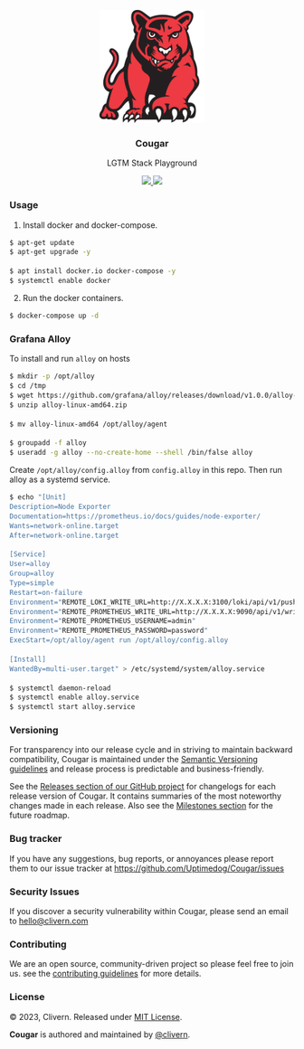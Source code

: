 <p align="center">
    <img alt="Cougar Logo" src="/static/logo.png?v=0.9.0" height="200" />
    <h3 align="center">Cougar</h3>
    <p align="center">LGTM Stack Playground</p>
    <p align="center">
        <a href="https://github.com/Uptimedog/Cougar/releases">
            <img src="https://img.shields.io/badge/Version-v0.9.0-red.svg">
        </a>
        <a href="https://github.com/Uptimedog/Cougar/blob/main/LICENSE">
            <img src="https://img.shields.io/badge/LICENSE-MIT-blue.svg">
        </a>
    </p>
</p>


### Usage

1. Install docker and docker-compose.

```zsh
$ apt-get update
$ apt-get upgrade -y

$ apt install docker.io docker-compose -y
$ systemctl enable docker
```

2. Run the docker containers.

```zsh
$ docker-compose up -d
```

### Grafana Alloy

To install and run `alloy` on hosts

```zsh
$ mkdir -p /opt/alloy
$ cd /tmp
$ wget https://github.com/grafana/alloy/releases/download/v1.0.0/alloy-linux-amd64.zip
$ unzip alloy-linux-amd64.zip

$ mv alloy-linux-amd64 /opt/alloy/agent

$ groupadd -f alloy
$ useradd -g alloy --no-create-home --shell /bin/false alloy

```

Create `/opt/alloy/config.alloy` from `config.alloy` in this repo. Then run alloy as a systemd service.

```zsh
$ echo "[Unit]
Description=Node Exporter
Documentation=https://prometheus.io/docs/guides/node-exporter/
Wants=network-online.target
After=network-online.target

[Service]
User=alloy
Group=alloy
Type=simple
Restart=on-failure
Environment="REMOTE_LOKI_WRITE_URL=http://X.X.X.X:3100/loki/api/v1/push"
Environment="REMOTE_PROMETHEUS_WRITE_URL=http://X.X.X.X:9090/api/v1/write"
Environment="REMOTE_PROMETHEUS_USERNAME=admin"
Environment="REMOTE_PROMETHEUS_PASSWORD=password"
ExecStart=/opt/alloy/agent run /opt/alloy/config.alloy

[Install]
WantedBy=multi-user.target" > /etc/systemd/system/alloy.service

$ systemctl daemon-reload
$ systemctl enable alloy.service
$ systemctl start alloy.service
```


### Versioning

For transparency into our release cycle and in striving to maintain backward compatibility, Cougar is maintained under the [Semantic Versioning guidelines](https://semver.org/) and release process is predictable and business-friendly.

See the [Releases section of our GitHub project](https://github.com/Uptimedog/Cougar/releases) for changelogs for each release version of Cougar. It contains summaries of the most noteworthy changes made in each release. Also see the [Milestones section](https://github.com/Uptimedog/Cougar/milestones) for the future roadmap.


### Bug tracker

If you have any suggestions, bug reports, or annoyances please report them to our issue tracker at https://github.com/Uptimedog/Cougar/issues


### Security Issues

If you discover a security vulnerability within Cougar, please send an email to [hello@clivern.com](mailto:hello@clivern.com)


### Contributing

We are an open source, community-driven project so please feel free to join us. see the [contributing guidelines](CONTRIBUTING.md) for more details.


### License

© 2023, Clivern. Released under [MIT License](https://opensource.org/licenses/mit-license.php).

**Cougar** is authored and maintained by [@clivern](http://github.com/clivern).
